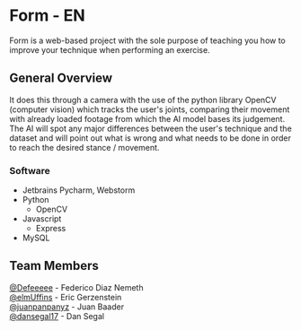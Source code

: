 # Form - EN
Form is a web-based project with the sole purpose of teaching you how to improve your technique when performing an exercise. 

## General Overview
It does this through a camera with the use of the python library OpenCV (computer vision) which tracks the user's joints,
comparing their movement with already loaded footage from which the AI model bases its judgement. The AI will spot any
major differences between the user's technique and the dataset and will point out what is wrong and what needs to be done
in order to reach the desired stance / movement.

### Software
- Jetbrains Pycharm, Webstorm
- Python
  - OpenCV
- Javascript
  - Express
- MySQL

## Team Members
[@Defeeeee](https://github.com/Defeeeee) - Federico Diaz Nemeth <br>
[@elmUffins](https://github.com/elmUffins) - Eric Gerzenstein <br>
[@juanpanpanyz](https://github.com/juanpanpanyz) - Juan Baader <br>
[@dansegal17](https://github.com/dansegal17) - Dan Segal
